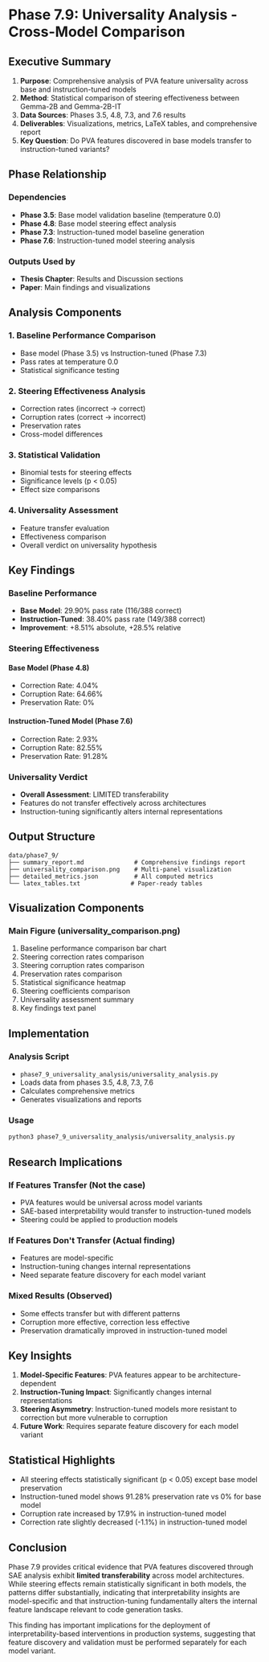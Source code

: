 # Phase 7.9: Universality Analysis - Cross-Model Comparison

## Executive Summary

1. **Purpose**: Comprehensive analysis of PVA feature universality across base and instruction-tuned models
2. **Method**: Statistical comparison of steering effectiveness between Gemma-2B and Gemma-2B-IT
3. **Data Sources**: Phases 3.5, 4.8, 7.3, and 7.6 results
4. **Deliverables**: Visualizations, metrics, LaTeX tables, and comprehensive report
5. **Key Question**: Do PVA features discovered in base models transfer to instruction-tuned variants?

## Phase Relationship

### Dependencies
- **Phase 3.5**: Base model validation baseline (temperature 0.0)
- **Phase 4.8**: Base model steering effect analysis
- **Phase 7.3**: Instruction-tuned model baseline generation
- **Phase 7.6**: Instruction-tuned model steering analysis

### Outputs Used by
- **Thesis Chapter**: Results and Discussion sections
- **Paper**: Main findings and visualizations

## Analysis Components

### 1. Baseline Performance Comparison
- Base model (Phase 3.5) vs Instruction-tuned (Phase 7.3)
- Pass rates at temperature 0.0
- Statistical significance testing

### 2. Steering Effectiveness Analysis
- Correction rates (incorrect → correct)
- Corruption rates (correct → incorrect)  
- Preservation rates
- Cross-model differences

### 3. Statistical Validation
- Binomial tests for steering effects
- Significance levels (p < 0.05)
- Effect size comparisons

### 4. Universality Assessment
- Feature transfer evaluation
- Effectiveness comparison
- Overall verdict on universality hypothesis

## Key Findings

### Baseline Performance
- **Base Model**: 29.90% pass rate (116/388 correct)
- **Instruction-Tuned**: 38.40% pass rate (149/388 correct)
- **Improvement**: +8.51% absolute, +28.5% relative

### Steering Effectiveness

#### Base Model (Phase 4.8)
- Correction Rate: 4.04%
- Corruption Rate: 64.66%
- Preservation Rate: 0%

#### Instruction-Tuned Model (Phase 7.6)
- Correction Rate: 2.93%
- Corruption Rate: 82.55%
- Preservation Rate: 91.28%

### Universality Verdict
- **Overall Assessment**: LIMITED transferability
- Features do not transfer effectively across architectures
- Instruction-tuning significantly alters internal representations

## Output Structure

```
data/phase7_9/
├── summary_report.md              # Comprehensive findings report
├── universality_comparison.png    # Multi-panel visualization
├── detailed_metrics.json          # All computed metrics
└── latex_tables.txt              # Paper-ready tables
```

## Visualization Components

### Main Figure (universality_comparison.png)
1. Baseline performance comparison bar chart
2. Steering correction rates comparison
3. Steering corruption rates comparison
4. Preservation rates comparison
5. Statistical significance heatmap
6. Steering coefficients comparison
7. Universality assessment summary
8. Key findings text panel

## Implementation

### Analysis Script
- `phase7_9_universality_analysis/universality_analysis.py`
- Loads data from phases 3.5, 4.8, 7.3, 7.6
- Calculates comprehensive metrics
- Generates visualizations and reports

### Usage
```bash
python3 phase7_9_universality_analysis/universality_analysis.py
```

## Research Implications

### If Features Transfer (Not the case)
- PVA features would be universal across model variants
- SAE-based interpretability would transfer to instruction-tuned models
- Steering could be applied to production models

### If Features Don't Transfer (Actual finding)
- Features are model-specific
- Instruction-tuning changes internal representations
- Need separate feature discovery for each model variant

### Mixed Results (Observed)
- Some effects transfer but with different patterns
- Corruption more effective, correction less effective
- Preservation dramatically improved in instruction-tuned model

## Key Insights

1. **Model-Specific Features**: PVA features appear to be architecture-dependent
2. **Instruction-Tuning Impact**: Significantly changes internal representations
3. **Steering Asymmetry**: Instruction-tuned models more resistant to correction but more vulnerable to corruption
4. **Future Work**: Requires separate feature discovery for each model variant

## Statistical Highlights

- All steering effects statistically significant (p < 0.05) except base model preservation
- Instruction-tuned model shows 91.28% preservation rate vs 0% for base model
- Corruption rate increased by 17.9% in instruction-tuned model
- Correction rate slightly decreased (-1.1%) in instruction-tuned model

## Conclusion

Phase 7.9 provides critical evidence that PVA features discovered through SAE analysis exhibit **limited transferability** across model architectures. While steering effects remain statistically significant in both models, the patterns differ substantially, indicating that interpretability insights are model-specific and that instruction-tuning fundamentally alters the internal feature landscape relevant to code generation tasks.

This finding has important implications for the deployment of interpretability-based interventions in production systems, suggesting that feature discovery and validation must be performed separately for each model variant.